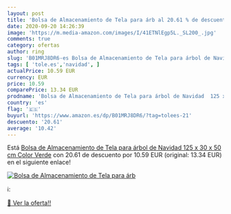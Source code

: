 ```yaml
---
layout: post
title: 'Bolsa de Almacenamiento de Tela para árb al 20.61 % de descuento'
date: 2020-09-20 14:26:39
image: 'https://m.media-amazon.com/images/I/41ETNlEgp5L._SL200_.jpg'
comments: true
category: ofertas
author: ring
slug: 'B01MRJ8DR6-es Bolsa de Almacenamiento de Tela para árbol de Navidad 125...'
tags: [ 'tole.es','navidad', ]
actualPrice: 10.59 EUR
currency: EUR
price: 10.59
comparePrice: 13.34 EUR
prodname: 'Bolsa de Almacenamiento de Tela para árbol de Navidad  125 x 30 x 50 cm   Color Verde'
country: 'es'
flag: '🇪🇸'
buyurl: 'https://www.amazon.es/dp/B01MRJ8DR6/?tag=tolees-21'
descuento: '20.61'
average: '10.42'
---
```


Está [Bolsa de Almacenamiento de Tela para árbol de Navidad  125 x 30 x 50 cm   Color Verde](https://www.amazon.es/dp/B01MRJ8DR6/?tag=tolees-21) con 20.61 de descuento por 10.59 EUR (original: 13.34 EUR) en el siguiente enlace!

[![Bolsa de Almacenamiento de Tela para árb](https://m.media-amazon.com/images/I/41ETNlEgp5L._SL200_.jpg)](https://www.amazon.es/dp/B01MRJ8DR6/?tag=tolees-21)

ℹ️:


[🛒 Ver la oferta!!](https://www.amazon.es/dp/B01MRJ8DR6/?tag=tolees-21)
